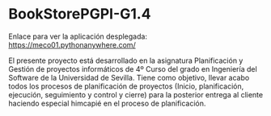 # BookStorePGPI-G1.4

Enlace para ver la aplicación desplegada: https://meco01.pythonanywhere.com/

El presente proyecto está desarrollado en la asignatura Planificación y Gestión de proyectos informáticos de 4º Curso del grado en Ingeniería del Software de la Universidad de Sevilla. Tiene como objetivo, llevar acabo todos los procesos de planificación de proyectos (Inicio, planificación, ejecución, seguimiento y control y cierre) para la posterior entrega al cliente haciendo especial himcapié en el proceso de planificación.
